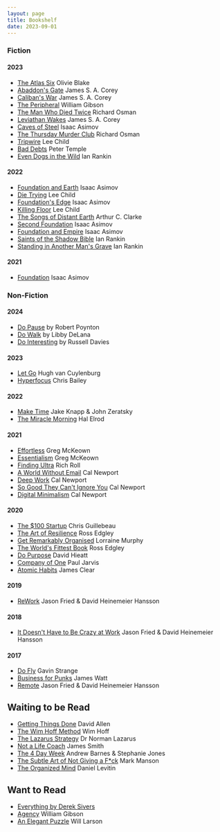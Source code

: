 ```yaml
---
layout: page
title: Bookshelf
date: 2023-09-01
---
```

### Fiction

#### 2023

* [The Atlas Six](https://www.kobo.com/au/en/ebook/the-atlas-six-the-atlas-book-1) Olivie Blake
* [Abaddon's Gate](https://www.kobo.com/au/en/ebook/abaddon-s-gate-1) James S. A. Corey
* [Caliban's War](https://www.kobo.com/au/en/ebook/caliban-s-war-1) James S. A. Corey
* [The Peripheral](https://www.kobo.com/au/en/ebook/the-peripheral-2) William Gibson
* [The Man Who Died Twice](https://www.kobo.com/au/en/ebook/the-man-who-died-twice-6) Richard Osman
* [Leviathan Wakes](https://www.kobo.com/au/en/ebook/leviathan-wakes-1) James S. A. Corey
* [Caves of Steel](https://www.kobo.com/au/en/ebook/caves-of-steel) Isaac Asimov
* [The Thursday Murder Club](https://www.kobo.com/au/en/ebook/the-thursday-murder-club) Richard Osman
* [Tripwire](https://www.kobo.com/au/en/ebook/tripwire-4) Lee Child
* [Bad Debts](https://www.kobo.com/au/en/ebook/bad-debts-4) Peter Temple
* [Even Dogs in the Wild](https://www.kobo.com/au/en/ebook/even-dogs-in-the-wild) Ian Rankin

#### 2022

* [Foundation and Earth](https://www.kobo.com/au/en/ebook/foundation-and-earth-the-foundation-series-sequels-book-2) Isaac Asimov
* [Die Trying](https://www.kobo.com/au/en/ebook/die-trying-2) Lee Child
* [Foundation's Edge](https://www.kobo.com/au/en/ebook/foundation-s-edge-the-foundation-series-sequels-book-1) Isaac Asimov
* [Killing Floor](https://www.kobo.com/au/en/ebook/killing-floor-jack-reacher-1) Lee Child
* [The Songs of Distant Earth](https://www.amazon.com/Songs-Distant-Earth-Arthur-Clarke/dp/0345322401) Arthur C. Clarke
* [Second Foundation](https://www.kobo.com/au/en/ebook/second-foundation-the-foundation-trilogy-book-3-1) Isaac Asimov
* [Foundation and Empire](https://www.kobo.com/au/en/ebook/foundation-and-empire-the-foundation-trilogy-book-2) Isaac Asimov
* [Saints of the Shadow Bible](https://www.kobo.com/au/en/ebook/saints-of-the-shadow-bible) Ian Rankin
* [Standing in Another Man's Grave](https://www.kobo.com/au/en/ebook/standing-in-another-man-s-grave-1) Ian Rankin

#### 2021

* [Foundation](https://www.kobo.com/au/en/ebook/foundation-the-foundation-trilogy-book-1-1) Isaac Asimov

### Non-Fiction

#### 2024

* [Do Pause](https://thedobook.co/products/do-pause-you-are-not-a-to-do-list) by Robert Poynton
* [Do Walk](https://thedobook.co/products/do-walk) by Libby DeLana
* [Do Interesting](https://thedobook.co/products/do-interesting-notice-collect-share) by Russell Davies

#### 2023

* [Let Go](https://www.kobo.com/au/en/ebook/let-go-23) Hugh van Cuylenburg
* [Hyperfocus](https://www.kobo.com/au/en/ebook/hyperfocus-5) Chris Bailey

#### 2022

* [Make Time](https://www.kobo.com/au/en/ebook/make-time-2) Jake Knapp & John Zeratsky
* [The Miracle Morning](https://www.kobo.com/au/en/ebook/the-miracle-morning) Hal Elrod

#### 2021

* [Effortless](https://www.kobo.com/au/en/ebook/effortless-9) Greg McKeown
* [Essentialism](https://www.kobo.com/au/en/ebook/essentialism-2) Greg McKeown
* [Finding Ultra](https://www.kobo.com/au/en/ebook/finding-ultra-revised-and-updated-edition-1) Rich Roll
* [A World Without Email](https://www.kobo.com/au/en/ebook/a-world-without-email-2) Cal Newport
* [Deep Work](https://www.kobo.com/au/en/ebook/deep-work-2) Cal Newport
* [So Good They Can't Ignore You](https://www.kobo.com/au/en/ebook/so-good-they-can-t-ignore-you-2) Cal Newport
* [Digital Minimalism](https://www.kobo.com/au/en/ebook/digital-minimalism) Cal Newport

#### 2020

* [The $100 Startup](https://www.kobo.com/au/en/ebook/the-100-startup) Chris Guillebeau
* [The Art of Resilience](https://www.kobo.com/au/en/ebook/the-art-of-resilience-strategies-for-an-unbreakable-mind-and-body) Ross Edgley
* [Get Remarkably Organised](https://www.kobo.com/au/en/ebook/get-remarkably-organised) Lorraine Murphy
* [The World's Fittest Book](https://www.kobo.com/au/en/ebook/the-world-s-fittest-book-1) Ross Edgley
* [Do Purpose](https://thedobook.co/products/do-purpose-why-brands-with-a-purpose-do-better-and-matter-more) David Hieatt
* [Company of One](https://www.kobo.com/au/en/ebook/company-of-one-1) Paul Jarvis
* [Atomic Habits](https://www.kobo.com/au/en/ebook/atomic-habits-an-easy-and-proven-way-to-build-good-habits-and-break-bad-ones) James Clear

#### 2019

* [ReWork](https://www.kobo.com/au/en/ebook/rework-2) Jason Fried & David Heinemeier Hansson

#### 2018

* [It Doesn't Have to Be Crazy at Work](https://www.kobo.com/au/en/ebook/it-doesn-t-have-to-be-crazy-at-work-1) Jason Fried & David Heinemeier Hansson

#### 2017

* [Do Fly](https://thedobook.co/products/do-fly-find-your-way-make-a-living-be-your-best-self) Gavin Strange
* [Business for Punks](https://www.kobo.com/au/en/ebook/business-for-punks) James Watt
* [Remote](https://www.kobo.com/au/en/ebook/remote-1) Jason Fried & David Heinemeier Hansson

## Waiting to be Read

* [Getting Things Done](https://www.kobo.com/au/en/ebook/getting-things-done-4) David Allen
* [The Wim Hoff Method](https://www.kobo.com/au/en/ebook/the-wim-hof-method) Wim Hoff
* [The Lazarus Strategy](https://www.kobo.com/au/en/ebook/the-lazarus-strategy) Dr Norman Lazarus
* [Not a Life Coach](https://www.kobo.com/au/en/ebook/not-a-life-coach-push-your-boundaries-unlock-your-potential-redefine-your-life) James Smith
* [The 4 Day Week](https://www.kobo.com/au/en/ebook/the-4-day-week) Andrew Barnes & Stephanie Jones
* [The Subtle Art of Not Giving a F*ck](https://www.kobo.com/au/en/ebook/the-subtle-art-of-not-giving-a-f-ck-1) Mark Manson
* [The Organized Mind](https://www.kobo.com/au/en/ebook/the-organized-mind-1) Daniel Levitin

## Want to Read

* [Everything by Derek Sivers](https://sive.rs/#mybooks)
* [Agency](https://www.kobo.com/au/en/ebook/agency-11) William Gibson
* [An Elegant Puzzle](https://www.kobo.com/au/en/ebook/an-elegant-puzzle) Will Larson
